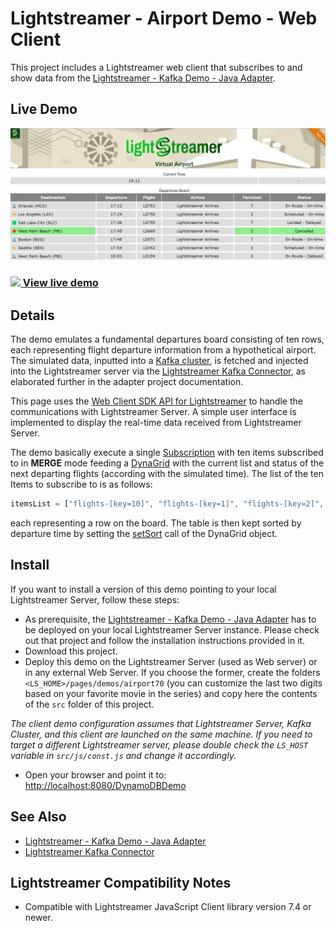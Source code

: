 # Lightstreamer - Airport Demo - Web Client

This project includes a Lightstreamer web client that subscribes to and show data from the [Lightstreamer - Kafka Demo - Java Adapter](https://github.com/Lightstreamer/Lightstreamer-example-Kafka-adapter-java).

## Live Demo

![Demo ScreenShot](screen_large.png)<br>
### [![](http://demos.lightstreamer.com/site/img/play.png) View live demo]( ... )

## Details

The demo emulates a fundamental departures board consisting of ten rows, each representing flight departure information from a hypothetical airport.
The simulated data, inputted into a [Kafka cluster](https://kafka.apache.org/), is fetched and injected into the Lightstreamer server via the [Lightstreamer Kafka Connector](https://github.com/Lightstreamer/Lightstreamer-kafka-connector), as elaborated further in the adapter project documentation.

This page uses the [Web Client SDK API for Lightstreamer](https://lightstreamer.com/api/ls-web-client/latest/) to handle the communications with Lightstreamer Server. A simple user interface is implemented to display the real-time data received from Lightstreamer Server.

The demo basically execute a single [Subscription](https://lightstreamer.com/api/ls-web-client/latest/Subscription.html) with ten items subscribed to in **MERGE** mode feeding a [DynaGrid](https://lightstreamer.com/api/ls-web-client/latest/DynaGrid.html) with the current list and status of the next departing flights (according with the simulated time).
The list of the ten Items to subscribe to is as follows:
```javascript
itemsList = ["flights-[key=10]", "flights-[key=1]", "flights-[key=2]", "flights-[key=3]", "flights-[key=4]", "flights-[key=5]", "flights-[key=6]", "flights-[key=7]", "flights-[key=8]", "flights-[key=9]" ];
```
each representing a row on the board. The table is then kept sorted by departure time by setting the [setSort](https://sdk.lightstreamer.com/ls-web-client/9.2.0/api/DynaGrid.html#setSort) call of the DynaGrid object.

## Install

If you want to install a version of this demo pointing to your local Lightstreamer Server, follow these steps:

* As prerequisite, the [Lightstreamer - Kafka Demo - Java Adapter](https://github.com/Lightstreamer/Lightstreamer-example-Kafka-adapter-java) has to be deployed on your local Lightstreamer Server instance. Please check out that project and follow the installation instructions provided in it.
* Download this project.
* Deploy this demo on the Lightstreamer Server (used as Web server) or in any external Web Server. If you choose the former, create the folders `<LS_HOME>/pages/demos/airport70` (you can customize the last two digits based on your favorite movie in the series) and copy here the contents of the `src` folder of this project.

*The client demo configuration assumes that Lightstreamer Server, Kafka Cluster, and this client are launched on the same machine. If you need to target a different Lightstreamer server, please double check the `LS_HOST` variable in `src/js/const.js` and change it accordingly.*

* Open your browser and point it to: [http://localhost:8080/DynamoDBDemo](http://localhost:8080/airport70)

## See Also

* [Lightstreamer - Kafka Demo - Java Adapter](https://github.com/Lightstreamer/Lightstreamer-example-Kafka-adapter-java)
* [Lightstreamer Kafka Connector](https://github.com/Lightstreamer/Lightstreamer-kafka-connector)

## Lightstreamer Compatibility Notes

- Compatible with Lightstreamer JavaScript Client library version 7.4 or newer.
